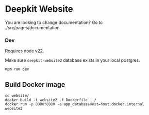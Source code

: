# Deepkit Website

You are looking to change documentation? Go to ./src/pages/documentation

### Dev

Requires node v22.

Make sure `deepkit-website2` database exists in your local postgres.

```sh
npm run dev
```

## Build Docker image


```
cd website/
docker build -t website2 -f Dockerfile ../
docker run -p 8080:8080 -e app_databaseHost=host.docker.internal website2
```
